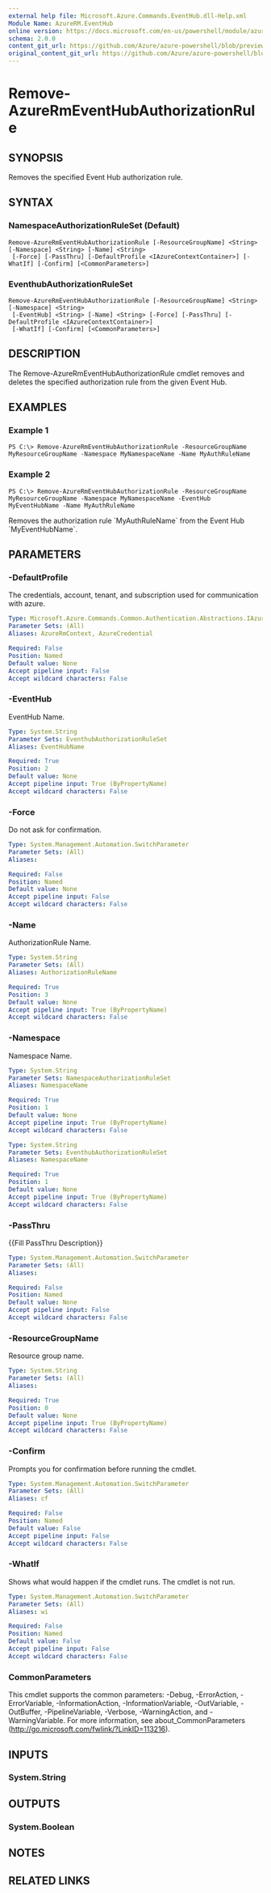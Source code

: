 ```yaml
---
external help file: Microsoft.Azure.Commands.EventHub.dll-Help.xml
Module Name: AzureRM.EventHub
online version: https://docs.microsoft.com/en-us/powershell/module/azurerm.eventhub/remove-azurermeventhubauthorizationrule
schema: 2.0.0
content_git_url: https://github.com/Azure/azure-powershell/blob/preview/src/ResourceManager/EventHub/Commands.EventHub/help/Remove-AzureRmEventHubAuthorizationRule.md
original_content_git_url: https://github.com/Azure/azure-powershell/blob/preview/src/ResourceManager/EventHub/Commands.EventHub/help/Remove-AzureRmEventHubAuthorizationRule.md
---
```


# Remove-AzureRmEventHubAuthorizationRule

## SYNOPSIS
Removes the specified Event Hub authorization rule.

## SYNTAX

### NamespaceAuthorizationRuleSet (Default)
```
Remove-AzureRmEventHubAuthorizationRule [-ResourceGroupName] <String> [-Namespace] <String> [-Name] <String>
 [-Force] [-PassThru] [-DefaultProfile <IAzureContextContainer>] [-WhatIf] [-Confirm] [<CommonParameters>]
```

### EventhubAuthorizationRuleSet
```
Remove-AzureRmEventHubAuthorizationRule [-ResourceGroupName] <String> [-Namespace] <String>
 [-EventHub] <String> [-Name] <String> [-Force] [-PassThru] [-DefaultProfile <IAzureContextContainer>]
 [-WhatIf] [-Confirm] [<CommonParameters>]
```

## DESCRIPTION
The Remove-AzureRmEventHubAuthorizationRule cmdlet removes and deletes the specified authorization rule from the given Event Hub.

## EXAMPLES

### Example 1
```
PS C:\> Remove-AzureRmEventHubAuthorizationRule -ResourceGroupName MyResourceGroupName -Namespace MyNamespaceName -Name MyAuthRuleName
```

### Example 2
```
PS C:\> Remove-AzureRmEventHubAuthorizationRule -ResourceGroupName MyResourceGroupName -Namespace MyNamespaceName -EventHub MyEventHubName -Name MyAuthRuleName
```

Removes the authorization rule \`MyAuthRuleName\` from the Event Hub \`MyEventHubName\`.

## PARAMETERS

### -DefaultProfile
The credentials, account, tenant, and subscription used for communication with azure.

```yaml
Type: Microsoft.Azure.Commands.Common.Authentication.Abstractions.IAzureContextContainer
Parameter Sets: (All)
Aliases: AzureRmContext, AzureCredential

Required: False
Position: Named
Default value: None
Accept pipeline input: False
Accept wildcard characters: False
```

### -EventHub
EventHub Name.

```yaml
Type: System.String
Parameter Sets: EventhubAuthorizationRuleSet
Aliases: EventHubName

Required: True
Position: 2
Default value: None
Accept pipeline input: True (ByPropertyName)
Accept wildcard characters: False
```

### -Force
Do not ask for confirmation.

```yaml
Type: System.Management.Automation.SwitchParameter
Parameter Sets: (All)
Aliases: 

Required: False
Position: Named
Default value: None
Accept pipeline input: False
Accept wildcard characters: False
```

### -Name
AuthorizationRule Name.

```yaml
Type: System.String
Parameter Sets: (All)
Aliases: AuthorizationRuleName

Required: True
Position: 3
Default value: None
Accept pipeline input: True (ByPropertyName)
Accept wildcard characters: False
```

### -Namespace
Namespace Name.

```yaml
Type: System.String
Parameter Sets: NamespaceAuthorizationRuleSet
Aliases: NamespaceName

Required: True
Position: 1
Default value: None
Accept pipeline input: True (ByPropertyName)
Accept wildcard characters: False
```

```yaml
Type: System.String
Parameter Sets: EventhubAuthorizationRuleSet
Aliases: NamespaceName

Required: True
Position: 1
Default value: None
Accept pipeline input: True (ByPropertyName)
Accept wildcard characters: False
```

### -PassThru
{{Fill PassThru Description}}

```yaml
Type: System.Management.Automation.SwitchParameter
Parameter Sets: (All)
Aliases: 

Required: False
Position: Named
Default value: None
Accept pipeline input: False
Accept wildcard characters: False
```

### -ResourceGroupName
Resource group name.

```yaml
Type: System.String
Parameter Sets: (All)
Aliases: 

Required: True
Position: 0
Default value: None
Accept pipeline input: True (ByPropertyName)
Accept wildcard characters: False
```

### -Confirm
Prompts you for confirmation before running the cmdlet.

```yaml
Type: System.Management.Automation.SwitchParameter
Parameter Sets: (All)
Aliases: cf

Required: False
Position: Named
Default value: False
Accept pipeline input: False
Accept wildcard characters: False
```

### -WhatIf
Shows what would happen if the cmdlet runs.
The cmdlet is not run.

```yaml
Type: System.Management.Automation.SwitchParameter
Parameter Sets: (All)
Aliases: wi

Required: False
Position: Named
Default value: False
Accept pipeline input: False
Accept wildcard characters: False
```

### CommonParameters
This cmdlet supports the common parameters: -Debug, -ErrorAction, -ErrorVariable, -InformationAction, -InformationVariable, -OutVariable, -OutBuffer, -PipelineVariable, -Verbose, -WarningAction, and -WarningVariable. For more information, see about_CommonParameters (http://go.microsoft.com/fwlink/?LinkID=113216).

## INPUTS

### System.String

## OUTPUTS

### System.Boolean

## NOTES

## RELATED LINKS

